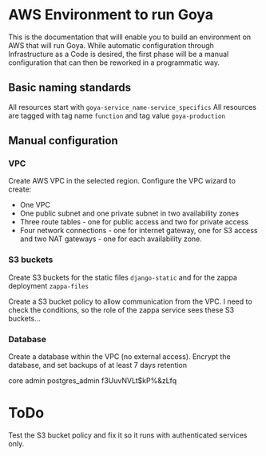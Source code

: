 # AWS Environment to run Goya

This is the documentation that willl enable you to build an environment on AWS that will run Goya. 
While automatic configuration through Infrastructure as a Code is desired, the first phase will be a manual configuration that can then be reworked in a programmatic way.

## Basic naming standards
All resources start with `goya-service_name-service_specifics`
All resources are tagged with tag name `function` and tag value `goya-production`

## Manual configuration
### VPC
Create AWS VPC in the selected region. Configure the VPC wizard to create:
- One VPC
- One public subnet and one private subnet in two availability zones
- Three route tables - one for public access and two for private access
- Four network connections - one for internet gateway, one for S3 access and two NAT gateways - one for each availability zone.

### S3 buckets
Create S3 buckets for the static files `django-static` and for the zappa deployment `zappa-files`

Create a S3 bucket policy to allow communication from the VPC. I need to check the conditions, so the role of the zappa service sees these S3 buckets...

### Database

Create a database within the VPC (no external access). Encrypt the database, and set backups of at least 7 days retention 

core admin 
postgres_admin
f3UuvNVLt$kP%&zLfq

# ToDo
Test the S3 bucket policy and fix it so it runs with authenticated services only.
